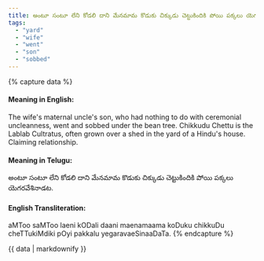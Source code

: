 ```yaml
---
title: అంటూ సంటూ లేని కోడలి దాని మేనమామ కొడుకు చిక్కుడు చెట్టుకిందికి పోయి పక్కలు యెగరవేశినాడట.
tags:
  - "yard"
  - "wife"
  - "went"
  - "son"
  - "sobbed"
---
```


{% capture data %}
#### Meaning in English:
The wife's maternal uncle's son, who had nothing to do with ceremonial uncleanness, went and sobbed under the bean tree.
Chikkudu Chettu is the Lablab Cultratus, often grown over a shed in the yard of a Hindu's house.
Claiming relationship.

#### Meaning in Telugu:
అంటూ సంటూ లేని కోడలి దాని మేనమామ కొడుకు చిక్కుడు చెట్టుకిందికి పోయి పక్కలు యెగరవేశినాడట.

#### English Transliteration:
aMToo saMToo laeni kODali daani maenamaama koDuku chikkuDu cheTTukiMdiki pOyi pakkalu yegaravaeSinaaDaTa.
{% endcapture %}

{{ data | markdownify }}

